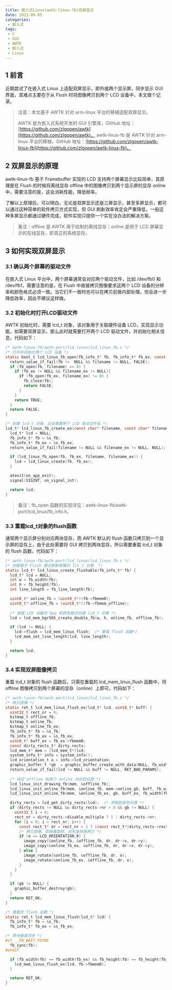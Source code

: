 ```yaml
---
title: 嵌入式Linux(awtk-linux-fb)双屏显示
date: 2021-09-05
categories:
 - 嵌入式
tags:
 - C
 - GUI
 - AWTK
 - 嵌入式
 - Linux
---
```


## 1 前言

近期尝试了在嵌入式 Linux 上适配双屏显示，即外接两个显示屏，同步显示 GUI 界面，其难点主要在于从 Flush 时将图像拷贝到两个 LCD 设备中，本文做个记录。

> 注意：本文基于 AWTK 针对 arm-linux 平台的移植适配双屏显示。
> 
> AWTK 是为嵌入式系统开发的 GUI 引擎库，GitHub 地址：[https://github.com/zlgopen/awtk](https://github.com/zlgopen/awtk)。
> awtk-linux-fb 是 AWTK 针对 arm-linux 平台的移植，GitHub 地址：[https://github.com/zlgopen/awtk-linux-fb](https://github.com/zlgopen/awtk-linux-fb)。

##  2 双屏显示的原理

awtk-linux-fb 基于 Framebuffer 实现的 LCD 支持两个屏幕显示比较简单，其原理是在 Flush 的时候将离线显存 offline 中的图像拷贝到两个显示屏的显存 online 中，需要注意的是，这会消耗性能，降低帧率。

了解以上原理后，可以明白，无论是双屏显示还是三屏显示，甚至多屏显示，都可以通过这种简单的软件拷贝方式实现，但 GUI 刷新效率肯定会严重降低，一般这种多屏显示都通过硬件完成，软件实现只提供一个实在没办法的解决方案。

> 备注：offline 是 AWTK 用于绘制的离线显存；online 是用于 LCD 屏幕显示的在线显存，即真正的系统显存。

##  3 如何实现双屏显示

### 3.1 确认两个屏幕的驱动文件

在嵌入式 Linux 平台中，两个屏幕通常会对应两个驱动文件，比如 /dev/fb0 和 /dev/fb1，需要注意的是，在 Flush 中直接拷贝图像要求这两个 LCD 设备的分辨率和颜色格式必须一致。当它们不一致时也可以在拷贝前做内部处理，但会进一步降低效率，因此不建议这样做。

### 3.2 初始化时打开LCD驱动文件

AWTK 初始化时，需要 lcd_t 对象，该对象用于关联硬件设备 LCD，实现显示功能，如需要双屏显示，那么此时就需要打开两个 LCD 驱动文件，并初始化相关信息，代码如下：

```c
/* awtk-linux-fb/awtk-port/lcd_linux/lcd_linux_fb.c */
/* 打开并初始化两个 LCD 设备 */
static bool_t lcd_linux_fb_open(fb_info_t* fb, fb_info_t* fb_ex, const char* filename, const char* filename_ex) {
  return_value_if_fail(fb !=  NULL && filename != NULL, FALSE);
  if (fb_open(fb, filename) == 0) {
    if (fb_ex != NULL && filename_ex != NULL){
      if (fb_open(fb_ex, filename_ex) != 0) {
        fb_close(fb);
        return FALSE;
      }
    }
    return TRUE;
  }
  return FALSE;
}

/* 创建 lcd_t 对象，此处需要两个 LCD 驱动文件名 */
lcd_t* lcd_linux_fb_create_ex(const char* filename, const char* filename_ex) {
  lcd_t* lcd = NULL;
  fb_info_t* fb = &s_fb;
  fb_info_t* fb_ex = &s_fb_ex;
  return_value_if_fail(filename != NULL && filename_ex != NULL, NULL);

  if (lcd_linux_fb_open(fb, fb_ex, filename, filename_ex)) {
    lcd = lcd_linux_create(fb, fb_ex);
  }

  atexit(on_app_exit);
  signal(SIGINT, on_signal_int);

  return lcd;
}
```

> 备注：fb_open 函数的实现详见：awtk-linux-fb/awtk-port/lcd_linux/fb_info.h。

### 3.3 重载lcd_t对象的flush函数

通常两个显示屏分别对应两块显存，而 AWTK 默认的 flush 函数只拷贝到一个显示屏的显存上，由于此处需要将 GUI 拷贝到两块显存，所以需要重载 lcd_t 对象的 flush 函数，代码如下：

```c
/* awtk-linux-fb/awtk-port/lcd_linux/lcd_linux_fb.c */
/* 创建基于 Flush 模式刷新屏幕的 lct_t 对象  */
static lcd_t* lcd_linux_create_flushable(fb_info_t* fb) {
  lcd_t* lcd = NULL;
  int w = fb_width(fb);
  int h = fb_height(fb);
  int line_length = fb_line_length(fb);

  uint8_t* online_fb = (uint8_t*)(fb->fbmem0);
  uint8_t* offline_fb = (uint8_t*)(fb->fbmem_offline);
  
  /* 根据 LCD 设备的 bpp 和颜色格式创建 lcd_t 对象 */
  lcd = lcd_mem_bgr565_create_double_fb(w, h, online_fb, offline_fb);

  if (lcd != NULL) {
    lcd->flush = lcd_mem_linux_flush;  /* 重载 flush 函数*/
    lcd_mem_set_line_length(lcd, line_length);
  }

  return lcd;
}
```

### 3.4 实现双屏图像拷贝

重载 lcd_t 对象的 flush 函数后，只需在重载的 lcd_mem_linux_flush 函数中，将 offline 图像拷贝到两个屏幕的显存（online）上即可，代码如下：

```c
/* awtk-linux-fb/awtk-port/lcd_linux/lcd_linux_fb.c */
/* 拷贝图像 */
static ret_t lcd_mem_linux_flush_ex(lcd_t* lcd, uint8_t* buff) {
  uint32_t rect_nr = 0;
  bitmap_t offline_fb;
  bitmap_t online_fb;
  bitmap_t online_fb_ex;
  fb_info_t* fb = &s_fb;
  fb_info_t* fb_ex = &s_fb_ex;
  uint8_t* buff_ex = fb_ex->fbmem0;
  const dirty_rects_t* dirty_rects;
  lcd_mem_t* mem = (lcd_mem_t*)lcd;
  system_info_t* info = system_info();
  lcd_orientation_t o = info->lcd_orientation;
  graphic_buffer_t *gb  = graphic_buffer_create_with_data(NULL, fb_width(fb_ex), fb_height(fb_ex), mem->format);
  return_value_if_fail(lcd != NULL && buff != NULL, RET_BAD_PARAMS);
  
  /* 绑定 offline 和两个 online 对应的位图 */
  lcd_linux_init_drawing_fb(mem, &offline_fb);
  lcd_linux_init_online_fb(mem, &online_fb, mem->online_gb, buff, fb_width(fb), fb_height(fb), fb_line_length(fb));
  lcd_linux_init_online_fb(mem, &online_fb_ex, gb, buff_ex, fb_width(fb_ex), fb_height(fb_ex), fb_line_length(fb_ex));

  dirty_rects = lcd_get_dirty_rects(lcd);  /* 获取脏矩形列表 */
  if (dirty_rects != NULL && dirty_rects->nr > 0 && gb != NULL) {
    uint32_t i = 0;
    rect_nr = dirty_rects->disable_multiple ? 1 : dirty_rects->nr;
    for (i = 0; i < rect_nr; i++) {
      const rect_t* dr = rect_nr > 1 ? (const rect_t*)dirty_rects->rects + i : (const rect_t*)&(dirty_rects->max);
      /* 拷贝图像，若屏幕旋转，则先旋转再拷贝 */
      if (o == LCD_ORIENTATION_0) {
        image_copy(&online_fb, &offline_fb, dr, dr->x, dr->y);
        image_copy(&online_fb_ex, &offline_fb, dr, dr->x, dr->y);
      } else {
        image_rotate(&online_fb, &offline_fb, dr, o);
        image_rotate(&online_fb_ex, &offline_fb, dr, o);
      }
    }
  }

  if (gb != NULL) {
    graphic_buffer_destroy(gb);
  }
  return RET_OK;
}

/* 重载的 flush 函数 */
static ret_t lcd_mem_linux_flush(lcd_t* lcd) {
  fb_info_t* fb = &s_fb;
  fb_info_t* fb_ex = &s_fb_ex;

/* 等待垂直同步 */
#if __FB_WAIT_VSYNC
  fb_sync(fb);
#endif

  if (fb_width(fb) == fb_width(fb_ex) && fb_height(fb) == fb_height(fb_ex) && fb_bpp(fb) == fb_bpp(fb_ex)){
    lcd_mem_linux_flush_ex(lcd, fb->fbmem0);
  }

  return RET_OK;
}
```
